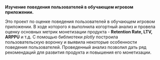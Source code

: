 **Изучение поведения пользователей в обучающем игровом приложении.**

Это проект по оценке поведения пользователей в обучающем игровом приложении. В ходе которого я выполнила когортный анализ и провела оценку основных метрик монетизации продукта - **Retention Rate, LTV, ARPPU** и т.д. С помощью библиотеки *plotly* построила пользовательскую воронку и выявила некоторые особенности поведения пользователей. Проведенный анализ позволил дать ряд рекомендаций для развития продукта и повышения его монетизации.

